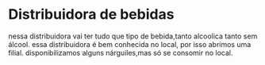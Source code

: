 # Distribuidora de bebidas 
nessa distribuidora vai ter tudo que tipo de bebida,tanto alcoolica tanto sem álcool.
essa distribuidora é bem conhecida no local, por isso abrimos uma filial.
disponibilizamos alguns nárguiles,mas só se consomir no local.
